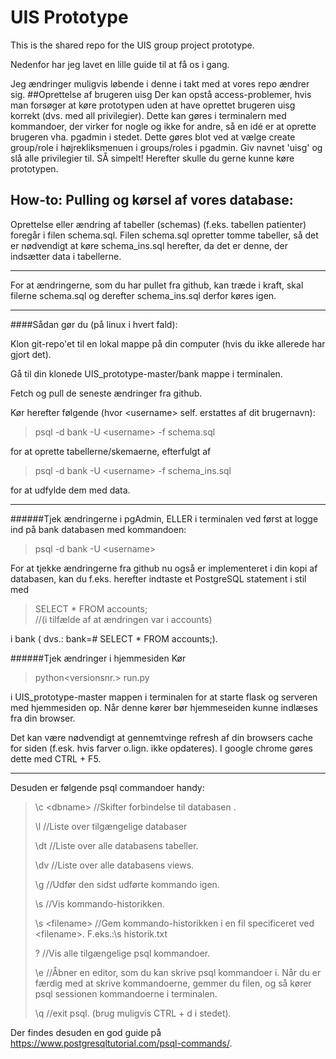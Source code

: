 # UIS Prototype
This is the shared repo for the UIS group project prototype.

Nedenfor har jeg lavet en lille guide til at få os i gang. 

Jeg ændringer muligvis løbende i denne i takt med at vores repo ændrer sig.
##Oprettelse af brugeren uisg
Der kan opstå access-problemer, hvis man forsøger at køre prototypen uden at have oprettet brugeren uisg korrekt (dvs. med all privilegier). Dette kan gøres i terminalern med kommandoer, der virker for nogle og ikke for andre, så en idé er at oprette brugeren vha. pgadmin i stedet. Dette gøres blot ved at vælge create group/role i højrekliksmenuen i groups/roles i pgadmin. Giv navnet 'uisg' og slå alle privilegier til. SÅ simpelt! Herefter skulle du gerne kunne køre prototypen.

##  How-to: Pulling og kørsel af vores database:
Oprettelse eller ændring af tabeller (schemas) (f.eks. tabellen patienter) foregår 
i filen schema.sql. Filen schema.sql opretter tomme tabeller, så det er nødvendigt 
at køre schema_ins.sql herefter, da det er denne, der indsætter data i tabellerne.

---

For at ændringerne, som du har pullet fra github, kan træde i kraft, 
skal filerne schema.sql og derefter schema_ins.sql derfor køres igen.

---
####Sådan gør du (på linux i hvert fald):

Klon git-repo'et til en lokal mappe på din computer (hvis du ikke allerede har gjort det).

Gå til din klonede UIS_prototype-master/bank mappe i terminalen. 

Fetch og pull de seneste ændringer fra github.

Kør herefter følgende (hvor \<username\> self. erstattes af dit brugernavn):

>psql -d bank -U \<username> -f schema.sql 

for at oprette tabellerne/skemaerne, efterfulgt af 

>psql -d bank -U \<username> -f schema_ins.sql 

for at udfylde dem med data.

---
######Tjek ændringerne i pgAdmin, ELLER i terminalen ved først at logge ind på bank databasen med kommandoen:

>psql -d bank -U \<username> 

For at tjekke ændringerne fra github nu også er implementeret i din kopi af databasen, 
kan du f.eks. herefter indtaste et PostgreSQL statement i stil med 

>SELECT * FROM accounts;  
>//(i tilfælde af at ændringen var i accounts)

i bank ( dvs.: bank=# SELECT * FROM accounts;).

######Tjek ændringer i hjemmesiden
Kør 
>python\<versionsnr.> run.py

i UIS_prototype-master mappen i terminalen for at starte flask og serveren med hjemmesiden op.
Når denne kører bør hjemmeseiden kunne indlæses fra din browser.

Det kan være nødvendigt at gennemtvinge refresh af din browsers cache for siden (f.esk. hvis farver o.lign. ikke opdateres).
I google chrome gøres dette med CTRL + F5.

---
Desuden er følgende psql commandoer handy:
>\c \<dbname> //Skifter forbindelse til databasen <dbname>.
>
>\l //Liste over tilgængelige databaser
>
>\dt //Liste over alle databasens tabeller.
>
>\dv //Liste over alle databasens views.
>
>\g //Udfør den sidst udførte kommando igen.
>
>\s //Vis kommando-historikken.
>
>\s \<filename> //Gem kommando-historikken i en fil specificeret ved \<filename>. F.eks.:\s historik.txt
>
>\? //Vis alle tilgængelige psql kommandoer.
>
>\e //Åbner en editor, som du kan skrive psql kommandoer i. 
> Når du er færdig med at skrive kommandoerne, gemmer du 
> filen, og så kører psql sessionen kommandoerne i terminalen.
>
>\q //exit psql. (brug muligvis CTRL + d i stedet).

Der findes desuden en god guide på https://www.postgresqltutorial.com/psql-commands/.



